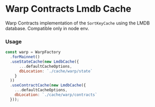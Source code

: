 # Warp Contracts Lmdb Cache
Warp Contracts implementation of the `SortKeyCache` using the LMDB database.
Compatible only in node env.

### Usage

```js
const warp = WarpFactory
  .forMainnet()
  .useStateCache(new LmdbCache({
      ...defaultCacheOptions,
      dbLocation: `./cache/warp/state`
    }
  ))
  .useContractCache(new LmdbCache({
    ...defaultCacheOptions,
    dbLocation: `./cache/warp/contracts`
  }));
```
